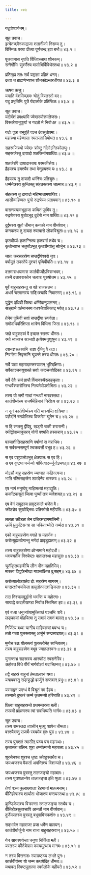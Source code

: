 ```yaml
---
title: ०४३

---
```

यदुवंशवर्णनम्।  
  
सूत उवाच।  
इत्येतच्छौनकाद्राजा शतानीको निशम्य तु।  
विस्मितः परया प्रीत्या पूर्णचन्द्र इवा बभौ॥ ४३.१ ॥  
  
पूजयामास नृपति र्विधिवच्चाथ शौनकम्।  
रत्नैर्गोभिः सुवर्णैश्च वासोभिर्विविधैस्तथा॥ ४३.२ ॥  
  
प्रतिगृह्य ततः सर्वं यद्राज्ञा प्रहितं धनम्।  
दत्वा च ब्राह्मणेभ्यश्च शौनकोऽन्तरधीयत॥ ४३.३ ॥  
  
ऋषय ऊचुः।  
ययाति र्वशमिच्छामः श्रोतुं विस्तरतो वद।  
यदु प्रभृतिभिः पुत्रै र्यदालोके प्रतिष्ठितः॥ ४३.४ ॥  
  
सूत उवाच।  
यदोर्वंशं प्रवक्ष्यामि ज्वेष्ठस्योत्तमतेजसः।  
विस्तरेणानुपूर्व्या च गदतो मे निबोधत ॥ ४३.५ ॥  
  
यदोः पुत्रा बभूवुर्हि पञ्च देवसुतोपमाः।  
महारथा महेष्वासा नमतस्तान्निबोधत॥ ४३.६ ॥  
  
सहस्रजिरथो ज्येष्ठः क्रोष्टु र्नीलोऽन्तिकोलघुः।  
सहस्रजेस्तु दायादो शतजिर्नामपार्थिवः॥ ४३.७ ॥  
  
शतजेरपि दायादास्त्रयः परमकीर्त्तयः।  
हैहयश्च हयश्चैव तथा वेणुहयश्च यः॥ ४३.८ ॥  
  
हैहयस्य तु दायादौ धर्मनेत्रः प्रतिश्रुतः।  
धर्म्मनेत्रस्य कुन्तिस्तु संहतस्तस्य चात्मजः॥ ४३.९ ॥  
  
संहतस्य तु दायादो महिष्मान्नामपार्थिवः।  
आसीन्महिष्मतः पुत्रो रुद्रश्रेण्यः प्रतापवान्॥ ४३.१० ॥  
  
वाराणस्यामभूद्राजा कथितं पूर्वमेव तु।  
रुद्रश्रेणस्य पुत्रोऽभूद् दुर्दमो नाम पार्थिवः॥ ४३.११॥  
  
दुर्द्दमस्य सुतो धीमान् कनको नाम वीर्य्यवान्।  
कनकस्य तु दायदा श्चत्वारो लोकविश्रुताः॥ ४३.१२ ॥  
  
कृतवीर्य्यः कृताग्निश्च कृतवर्मा तथैव च।  
कृतोजाश्च चतुर्थोऽभूत् कृतवीर्य्यात्तु सोर्जुनः॥ ४३.१३ ॥  
  
जातः करसहस्रेण सप्तद्वीपेश्वरो नृपः।  
वर्षायुतं तपस्तेपे दुश्चरं पृथिवीपतिः॥ ४३.१४ ॥  
  
दत्तमाराधयामास कार्तवीर्य्योऽत्रिसम्भवम्।  
तस्मै दत्तावरास्तेन चत्वारः पुरुषोत्तम॥ ४३.१५ ॥  
  
पूर्वं बाहुसहस्रन्तु स वव्रे राजसत्तमः।  
अधर्मं चरमाणस्य सद्भिश्चापि निवारणम्॥ ४३.१६ ॥  
  
युद्धेन पृथिवीं जित्वा धर्मेणैवानुपालनम्।  
सङ्ग्रामे वर्तमानस्य वधश्चैवाधिकाद् भवेत्॥ ४३.१७ ॥  
  
तेनेयं पृथिवी सर्वा सप्तद्वीपा सपर्वता।  
समोदधिपरिक्षिप्ता क्षात्रेण विधिना जिता॥ ४३.१८ ॥  
  
जज्ञे बाहुसहस्रं वै इच्छत स्तस्य धीमतः।  
रथो ध्वजश्च सञ्जज्ञे इत्येवमनुशुश्रुमः॥ ४३.१९ ॥  
  
दशयज्ञसहस्राणि राज्ञा द्वीपेषु वै तदा।  
निरर्गला निवृत्तानि श्रूयन्ते तस्य धीमतः॥ ४३.२० ॥  
  
सर्वे यज्ञा महाराज्ञस्तस्यासन् भूरिदक्षिणाः।  
सर्वेकाञ्चनयूपास्ते सर्वाः काञ्चनवेदिकाः॥ ४३.२१ ॥  
  
सर्वे देवैः समं प्राप्तै र्विमानस्थैरलङ्कृताः।  
गन्धर्वैरप्सरोभिश्च नित्यमेवोपशोभिताः॥ ४३.२२ ॥  
  
तस्य यो जगौ गाथां गन्धर्वो नारदस्तथा।  
कार्तवीर्य्यस्य राजर्षेर्महिमानं निरीक्ष्य सः॥ ४३.२३ ॥  
  
न नूनं कार्तवीर्य्यस्य गतिं यास्यन्ति क्षत्रियाः।  
यज्ञैर्दानै स्तपोभिश्च विक्रमेण श्रुतेन च॥ ४३.२४ ॥  
  
स हि सप्तसु द्वीपेषु, खड्गी चक्री शरासनी।  
रथीद्वीपान्यनुचरन् योगी पश्यति तस्करान्॥ ४३.२५ ॥  
  
पञ्चाशीतिसहस्राणि वर्षाणां स नराधिपः।  
स सर्वरत्नसम्पूर्ण श्चक्रवर्त्ती बभूव ह॥ ४३.२६ ॥  
  
स एव पशुपालोऽभूत् क्षेत्रपालः स एव हि।  
स एव वृष्ट्या पर्जन्यो योगित्वादर्ज्जुनोऽभवत्॥ ४३.२७ ॥  
  
योऽसौ बाहु सहस्रेण ज्याघात कठिनत्वचा।  
भाति रश्मिसहस्रेण शारदेनैव भास्करः॥ ४३.२८ ॥  
  
एष नागं मनुष्येषु माहिष्मत्यां महाद्युतिः।  
कर्कोटकसुतं जित्वा पुर्य्यां तत्र न्यवेशयत्॥ ४३.२९ ॥  
  
एष वेगं समुद्रस्य प्रावृट्काले भजेत वै।  
क्रीडन्नेव सुखोद्भिन्नः प्रतिस्रोतो महीपतिः॥ ४३.३० ॥  
  
ललता क्रीडता तेन प्रतिस्रग्दाममालिनी।  
ऊर्मि भ्रुकुटिसन्त्रा सा चकिताभ्येति नर्म्मदा॥ ४३.३१ ॥  
  
एको बाहुसहस्रेण वगाहे स महार्णवः।  
करोत्युह्यतवेगान्तु नर्मदां प्रावृडुह्यताम्॥ ४३.३२ ॥  
  
तस्य बाहुसहस्रेणा क्षोभ्यमाने महोदधौ।  
भवन्त्यतीव निश्चेष्टाः पातालस्था महासुराः॥ ४३.३३ ॥  
  
चूर्णीकृतमहावीचि लीन मीन महातिमिम्।  
मारुता विद्धफेनौघ्ज्ञ मावर्त्ताक्षिप्त दुःसहम्॥ ४३.३४ ॥  
  
करोत्यालोडयन्नेव दोः सहस्रेण सागरम्।  
मन्दारक्षोभचकिता ह्यमृतोत्पादशङ्किताः॥ ४३.३५ ॥  
  
तदा निश्चलमूर्द्धानो भवन्ति च महोरगाः।  
सायाह्ने कदलीखण्डा निर्वात स्तिमिता इव॥ ४३.३६ ॥  
  
एवं बध्वा धनुर्ज्यायामुत्सिक्तं पञ्चभिः शरैः।  
लङ्कायां मोहयित्वा तु सबलं रावणं बलात्॥ ४३.३७ ॥  
  
निर्जित्य बध्वा चानीय माहिष्मत्यां बबन्ध च।  
ततो गत्वा पुलस्त्यस्तु अर्जुनं सम्प्रसादयत्॥ ४३.३८ ॥  
  
मुमोच रक्षः पौलस्त्यं पुलस्त्येनेह सान्त्वितम्।  
तस्य बाहुसहस्रेण बभूव ज्यातलस्वनः॥ ४३.३९ ॥  
  
युगान्ताभ्र सहस्रस्य आस्फोट स्वशनेरिव।  
अहोबत विधे र्वीर्यं भार्गवोऽयं यदाच्छिनत्॥ ४३.४० ॥  
  
तद्वै सहस्रं बाहूनां हेमतालवनं यथा।  
यत्रापवस्तु सङ्क्रुद्धो ह्यर्जुनं शप्तवान् प्रभुः॥ ४३.४१ ॥  
  
यस्माद्वनं प्रदग्धं वै विश्रुतं मम हैहय।  
तस्मात्ते दुष्करं कर्म्म कृतमन्यो हरिष्यति॥ ४३.४२ ॥  
  
छित्वा बाहुसहस्रन्ते प्रथमन्तरसा बली।  
तपस्वी ब्राह्मणश्च त्वां सवधिष्यति भार्गवः॥ ४३.४३ ॥  
  
सूत उवाच।  
तस्य रामस्तदा त्वासीन् मृत्युः शापेन धीमता।  
वरश्चैवन्तु राजर्षेः स्वयमेव वृतः पुरा॥ ४३.४४ ॥  
  
तस्य पुत्रशतं त्वासीत् पञ्च पत्र महारथाः।  
कृतास्त्रा बलिनः शूरा धर्म्मात्मानो महाबलाः॥ ४३.४५ ॥  
  
शूरसेनश्च शूरश्च धृष्टः क्रोष्टुस्तथैव च।  
जयध्वजश्च वैकर्ता अवन्तिश्च विशाम्पते॥ ४३.४६ ॥  
  
जयध्वजस्य पुत्रस्तु तालजङ्घो महाबलः।  
तस्य पुत्रशतान्येव तालजङ्घा इति श्रुताः॥ ४३.४७ ॥  
  
तेषां पञ्च कुलाख्याताः हैहयानां माहत्मनाम्।  
वीतिहोत्राश्च शार्याता भोजाश्च वन्तयस्तथा॥ ४३.४८ ॥  
  
कुण्डिकेराश्च विक्रान्ता स्तालजङ्घा स्तथैव च।  
वीतिहोत्रसुतश्चापि आनर्तो नाम वीर्य्यवान्॥  
दुर्जेयस्तस्य पुत्रस्तु बभूवामित्रकर्शनः॥ ४३.४९ ॥  
  
सद्भावेन महाराज! प्रजा धर्मेण पालयन्।  
कार्तवीर्यार्जुनो नाम राजा बाहुसहस्रवान्॥ ४३.५० ॥  
  
येन सागरपर्यन्ता धनुषा निर्जिता मही।  
यस्तस्य कीर्तयेन्नाम कल्यमुत्थाय मानवः॥ ४३.५१ ॥  
  
न तस्य वित्तनाशः स्यान्नष्टञ्च लभते पुनः।  
कार्त्तवीर्यस्य यो जन्म कथयेदिह धीमतः॥  
यथावत् स्विष्टपूतात्मा स्वर्गलोके महीयते॥ ४३.५२ ॥